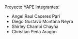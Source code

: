 Proyecto YAPE
Integrantes:
- Angel Raul Caceres Pari
- Diego Gustavo Montana Neyra
- Shirley Chambi Chayña
- Christian Peña Aragón

